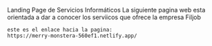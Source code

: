 Landing Page de Servicios Informáticos
    La siguiente pagina web esta orientada a dar a conocer los serviicos que ofrece la empresa Filjob

    este es el enlace hacia la pagina: 
    https://merry-monstera-560ef1.netlify.app/

    